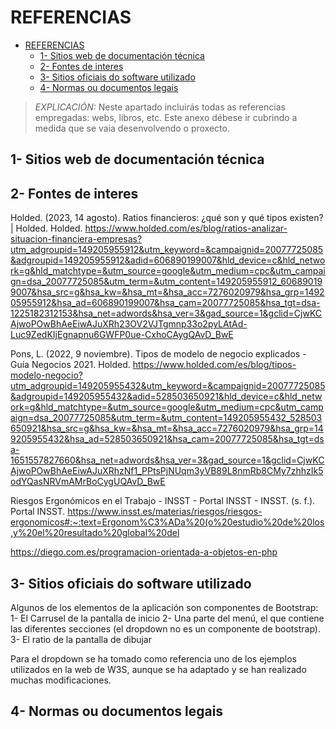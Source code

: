 # REFERENCIAS

- [REFERENCIAS](#referencias)
  - [1- Sitios web de documentación técnica](#1--sitios-web-de-documentación-técnica)
  - [2- Fontes de interes](#2--fontes-de-interes)
  - [3- Sitios oficiais do software utilizado](#3--sitios-oficiais-do-software-utilizado)
  - [4- Normas ou documentos legais](#4--normas-ou-documentos-legais)

> *EXPLICACIÓN:* Neste apartado incluirás todas as referencias empregadas: webs, libros, etc. Este anexo débese ir cubrindo a medida que se vaia desenvolvendo o proxecto.

## 1- Sitios web de documentación técnica

## 2- Fontes de interes

Holded. (2023, 14 agosto). Ratios financieros: ¿qué son y qué tipos existen? | Holded. Holded. https://www.holded.com/es/blog/ratios-analizar-situacion-financiera-empresas?utm_adgroupid=149205955912&utm_keyword=&campaignid=20077725085&adgroupid=149205955912&adid=606890199007&hld_device=c&hld_network=g&hld_matchtype=&utm_source=google&utm_medium=cpc&utm_campaign=dsa_20077725085&utm_term=&utm_content=149205955912_606890199007&hsa_src=g&hsa_kw=&hsa_mt=&hsa_acc=7276020979&hsa_grp=149205955912&hsa_ad=606890199007&hsa_cam=20077725085&hsa_tgt=dsa-1225182312153&hsa_net=adwords&hsa_ver=3&gad_source=1&gclid=CjwKCAjwoPOwBhAeEiwAJuXRh23OV2VJTgmnp33o2pyLAtAd-Luc9ZedKIjEgnapnu6GWFP0ue-CxhoCAygQAvD_BwE 

Pons, L. (2022, 9 noviembre). Tipos de modelo de negocio explicados - Guía Negocios 2021. Holded. https://www.holded.com/es/blog/tipos-modelo-negocio?utm_adgroupid=149205955432&utm_keyword=&campaignid=20077725085&adgroupid=149205955432&adid=528503650921&hld_device=c&hld_network=g&hld_matchtype=&utm_source=google&utm_medium=cpc&utm_campaign=dsa_20077725085&utm_term=&utm_content=149205955432_528503650921&hsa_src=g&hsa_kw=&hsa_mt=&hsa_acc=7276020979&hsa_grp=149205955432&hsa_ad=528503650921&hsa_cam=20077725085&hsa_tgt=dsa-1651557827660&hsa_net=adwords&hsa_ver=3&gad_source=1&gclid=CjwKCAjwoPOwBhAeEiwAJuXRhzNf1_PPtsPjNUqm3yVB89L8nmRb8CMy7zhhzIk5odYQasNRVmAMrBoCygUQAvD_BwE 

Riesgos Ergonómicos en el Trabajo - INSST - Portal INSST - INSST. (s. f.). Portal INSST. https://www.insst.es/materias/riesgos/riesgos-ergonomicos#:~:text=Ergonom%C3%ADa%20(o%20estudio%20de%20los,y%20el%20resultado%20global%20del

https://diego.com.es/programacion-orientada-a-objetos-en-php

## 3- Sitios oficiais do software utilizado

Algunos de los elementos de la aplicación son componentes de Bootstrap:
  1- El Carrusel de la pantalla de inicio
  2- Una parte del menú, el que contiene las diferentes secciones (el dropdown no es un componente de bootstrap).
  3- El ratio de la pantalla de dibujar

Para el dropdown se ha tomado como referencia uno de los ejemplos utilizados en la web de W3S, aunque se ha adaptado y se han realizado muchas modificaciones.

## 4- Normas ou documentos legais
